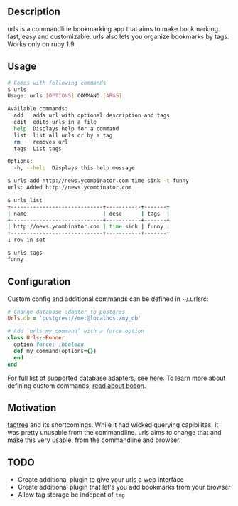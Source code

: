 ## Description
urls is a commandline bookmarking app that aims to make bookmarking fast, easy and customizable.
urls also lets you organize bookmarks by tags. Works only on ruby 1.9.

## Usage

```sh
# Comes with following commands
$ urls
Usage: urls [OPTIONS] COMMAND [ARGS]

Available commands:
  add   adds url with optional description and tags
  edit  edits urls in a file
  help  Displays help for a command
  list  list all urls or by a tag
  rm    removes url
  tags  List tags

Options:
  -h, --help  Displays this help message

$ urls add http://news.ycombinator.com time sink -t funny
urls: Added http://news.ycombinator.com

$ urls list
+-----------------------------+-----------+-------+
| name                        | desc      | tags  |
+-----------------------------+-----------+-------+
| http://news.ycombinator.com | time sink | funny |
+-----------------------------+-----------+-------+
1 row in set

$ urls tags
funny
```

## Configuration

Custom config and additional commands can be defined in ~/.urlsrc:

```ruby
# Change database adapter to postgres
Urls.db = 'postgres://me:@localhost/my_db'

# Add `urls my_command` with a force option
class Urls::Runner
  option force: :boolean
  def my_command(options={})
  end
end
```

For full list of supported database adapters, [see here](https://github.com/datamapper/dm-core/wiki/Adapters).
To learn more about defining custom commands, [read about boson](https://github.com/cldwalker/boson#readme).

## Motivation
[tagtree](https://github.com/cldwalker/tag-tree) and its shortcomings. While it had wicked querying
capibilites, it was pretty unusable from the commandline. urls aims to change that and make this
very usable, from the commandline and browser.

## TODO
* Create additional plugin to give your urls a web interface
* Create additional plugin that let's you add bookmarks from your browser
* Allow tag storage be indepent of `tag`
